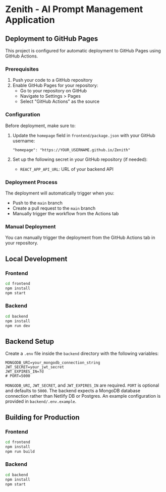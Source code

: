 # Zenith - AI Prompt Management Application

## Deployment to GitHub Pages

This project is configured for automatic deployment to GitHub Pages using GitHub Actions.

### Prerequisites

1. Push your code to a GitHub repository
2. Enable GitHub Pages for your repository:
   - Go to your repository on GitHub
   - Navigate to Settings > Pages
   - Select "GitHub Actions" as the source

### Configuration

Before deployment, make sure to:

1. Update the `homepage` field in `frontend/package.json` with your GitHub username:
   ```
   "homepage": "https://YOUR_USERNAME.github.io/Zenith"
   ```

2. Set up the following secret in your GitHub repository (if needed):
   - `REACT_APP_API_URL`: URL of your backend API

### Deployment Process

The deployment will automatically trigger when you:
- Push to the `main` branch
- Create a pull request to the `main` branch
- Manually trigger the workflow from the Actions tab

### Manual Deployment

You can manually trigger the deployment from the GitHub Actions tab in your repository.

## Local Development

### Frontend

```bash
cd frontend
npm install
npm start
```

### Backend

```bash
cd backend
npm install
npm run dev
```

## Backend Setup

Create a `.env` file inside the `backend` directory with the following variables:

```env
MONGODB_URI=your_mongodb_connection_string
JWT_SECRET=your_jwt_secret
JWT_EXPIRES_IN=7d
# PORT=5000
```

`MONGODB_URI`, `JWT_SECRET`, and `JWT_EXPIRES_IN` are required. `PORT` is optional and defaults to `5000`.
The backend expects a MongoDB database connection rather than Netlify DB or Postgres. An example configuration is provided in `backend/.env.example`.

## Building for Production

### Frontend

```bash
cd frontend
npm install
npm run build
```

### Backend

```bash
cd backend
npm install
npm start
```
